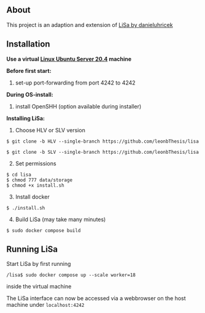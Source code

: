 ## About

This project is an adaption and extension of [LiSa by danieluhricek](https://github.com/danieluhricek/LiSa)


## Installation

**Use a virtual [Linux Ubuntu Server 20.4](https://ubuntu.com/download/server#downloads) machine**



**Before first start:**

1. set-up port-forwarding from port 4242 to 4242

**During OS-install:**

1. install OpenSHH (option available during installer)

**Installing LiSa:**

1. Choose HLV or SLV version

```
$ git clone -b HLV --single-branch https://github.com/leonbThesis/lisa
```   
```
$ git clone -b SLV --single-branch https://github.com/leonbThesis/lisa
```

2. Set permissions

```
$ cd lisa
$ chmod 777 data/storage
$ chmod +x install.sh
```

3. Install docker

```
$ ./install.sh
```

4. Build LiSa (may take many minutes)

```
$ sudo docker compose build
```

## Running LiSa

Start LiSa by first running

```
/lisa$ sudo docker compose up --scale worker=18
```
inside the virtual machine

The LiSa interface can now be accessed via a webbrowser on the host machine under `localhost:4242`

